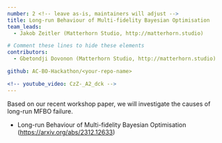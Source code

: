 ```yaml
---
number: 2 <!-- leave as-is, maintainers will adjust -->
title: Long-run Behaviour of Multi-fidelity Bayesian Optimisation
team_leads:
  - Jakob Zeitler (Matterhorn Studio, http://matterhorn.studio)

# Comment these lines to hide these elements
contributors:
  - Gbetondji Dovonon (Matterhorn Studio, http://matterhorn.studio)

github: AC-BO-Hackathon/<your-repo-name>

<!-- youtube_video: CzZ-_A2_dck -->
---
```


Based on our recent workshop paper, we will investigate the causes of long-run MFBO failure.

- Long-run Behaviour of Multi-fidelity Bayesian Optimisation (https://arxiv.org/abs/2312.12633)
